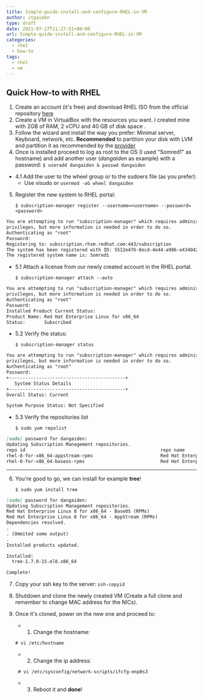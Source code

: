 ```yaml
---
title: Simple-guide-install-and-configure-RHEL-in-VM
author: itgaiden
type: draft
date: 2021-07-27T11:27:51+00:00
url: Simple-guide-install-and-configure-RHEL-in-VM
categories:
  - rhel
  - how-to
tags:
  - rhel
  - vm
---
```


## Quick How-to with RHEL

1. Create an account (it's free) and download RHEL ISO from the official repository [here](https://developers.redhat.com/content-gateway/file/rhel-8.4-x86_64-dvd.iso) 
2. Create a VM in VirtualBox with the resources you want. 
I created mine with 2GB of RAM, 2 vCPU and 40 GB of disk space .
3. Follow the wizard and install the way you prefer: Minimal server, Keyboard, network, etc. 
**Recommended** to partition your disk with LVM and partition it as recommended by the [provider](https://access.redhat.com/documentation/en-us/red_hat_enterprise_linux/6/html/installation_guide/s2-diskpartrecommend-x86)
4. Once is installed proceed to log as root to the OS (I used "Somred1" as hostname) and add another user (*dangaiden* as example) with a password: 
```$ useradd dangaiden & passwd dangaiden```
* 4.1 Add the user to the wheel group or to the sudoers file (as you prefer):
	- Use visudo or ```usermod -aG wheel dangaiden```
5. Register the new system to RHEL portal: 

	```$ subscription-manager register --username=<username> --password=<password>```
```markdown
You are attempting to run "subscription-manager" which requires administrative
privileges, but more information is needed in order to do so.
Authenticating as "root"
Password:
Registering to: subscription.rhsm.redhat.com:443/subscription
The system has been registered with ID: 5512e476-8ecd-4e44-a986-e4340424aa6d
The registered system name is: Somred1 
```
* 5.1 Attach a license from our newly created account in the RHEL portal.

	```$ subscription-manager attach --auto```
```markdown
You are attempting to run "subscription-manager" which requires administrative
privileges, but more information is needed in order to do so.
Authenticating as "root"
Password:
Installed Product Current Status:
Product Name: Red Hat Enterprise Linux for x86_64
Status:       Subscribed
```

* 5.2 Verify the status: 

	```$ subscription-manager status```
```markdown
You are attempting to run "subscription-manager" which requires administrative
privileges, but more information is needed in order to do so.
Authenticating as "root"
Password:
+-------------------------------------------+
   System Status Details
+-------------------------------------------+
Overall Status: Current

System Purpose Status: Not Specified
```
	
* 5.3 Verify the repositories list
	
	```$ sudo yum repolist```
```markdown
[sudo] password for dangaiden:
Updating Subscription Management repositories.
repo id                                                  repo name
rhel-8-for-x86_64-appstream-rpms                         Red Hat Enterprise Linux 8 for x86_64 - AppStream (RPMs)
rhel-8-for-x86_64-baseos-rpms                            Red Hat Enterprise Linux 8 for x86_64 - BaseOS (RPMs)
```
---
6. You're good to go, we can install for example **tree**!

	```$ sudo yum install tree```
```markdown
[sudo] password for dangaiden:
Updating Subscription Management repositories.
Red Hat Enterprise Linux 8 for x86_64 - BaseOS (RPMs)                                                     6.4 MB/s |  34 MB     00:05
Red Hat Enterprise Linux 8 for x86_64 - AppStream (RPMs)                                                  5.4 MB/s |  31 MB     00:05
Dependencies resolved.
.
. (Ommited some output)
.
Installed products updated.

Installed:
  tree-1.7.0-15.el8.x86_64

Complete!

```

7. Copy your ssh key to the server: ```ssh-copyid```
8. Shutdown and clone the newly created VM (Create a full clone and remember to change MAC address for the NICs).
9. Once it's cloned, power on the new one and proceed to:
	* 1. Change the hostname: 
 
	```# vi /etc/hostname```

	* 2. Change the ip address:
	
	``` # vi /etc/sysconfig/network-scripts/ifcfg-enp0s3```

	* 3. Reboot it and **done**!